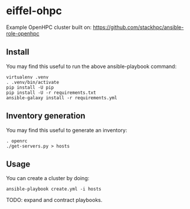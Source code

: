 # eiffel-ohpc

Example OpenHPC cluster built on:
https://github.com/stackhpc/ansible-role-openhpc

## Install

You may find this useful to run the above ansible-playbook command:

    virtualenv .venv
    . .venv/bin/activate
    pip install -U pip
    pip install -U -r requirements.txt
    ansible-galaxy install -r requirements.yml

## Inventory generation

You may find this useful to generate an inventory:

    . openrc
    ./get-servers.py > hosts

## Usage

You can create a cluster by doing:

    ansible-playbook create.yml -i hosts

TODO: expand and contract playbooks.
